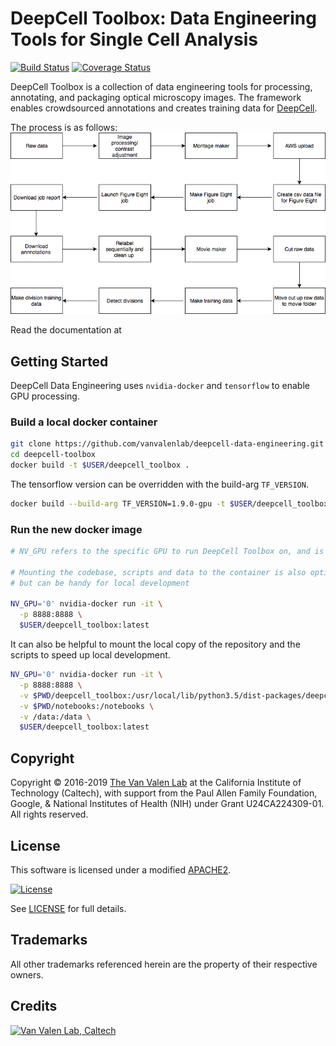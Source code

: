 # DeepCell Toolbox: Data Engineering Tools for Single Cell Analysis

[![Build Status](https://travis-ci.org/vanvalenlab/deepcell-tf.svg?branch=master)](https://travis-ci.org/vanvalenlab/deepcell-tf)
[![Coverage Status](https://coveralls.io/repos/github/vanvalenlab/deepcell-tf/badge.svg?branch=master)](https://coveralls.io/github/vanvalenlab/deepcell-tf?branch=master)

DeepCell Toolbox is a collection of data engineering tools for processing, annotating, and packaging optical microscopy images. The framework enables crowdsourced annotations and creates training data for [DeepCell](https://github.com/vanvalenlab/deepcell-tf). 

The process is as follows:
![flow](./docs/flowchart.png)

Read the documentation at 

## Getting Started

DeepCell Data Engineering uses `nvidia-docker` and `tensorflow` to enable GPU processing.  

### Build a local docker container

```bash
git clone https://github.com/vanvalenlab/deepcell-data-engineering.git
cd deepcell-toolbox
docker build -t $USER/deepcell_toolbox .

```

The tensorflow version can be overridden with the build-arg `TF_VERSION`.

```bash
docker build --build-arg TF_VERSION=1.9.0-gpu -t $USER/deepcell_toolbox .
```

### Run the new docker image

```bash
# NV_GPU refers to the specific GPU to run DeepCell Toolbox on, and is not required

# Mounting the codebase, scripts and data to the container is also optional
# but can be handy for local development

NV_GPU='0' nvidia-docker run -it \
  -p 8888:8888 \
  $USER/deepcell_toolbox:latest
```

It can also be helpful to mount the local copy of the repository and the scripts to speed up local development.

```bash
NV_GPU='0' nvidia-docker run -it \
  -p 8888:8888 \
  -v $PWD/deepcell_toolbox:/usr/local/lib/python3.5/dist-packages/deepcell_toolbox/ \
  -v $PWD/notebooks:/notebooks \
  -v /data:/data \
  $USER/deepcell_toolbox:latest
```

## Copyright

Copyright © 2016-2019 [The Van Valen Lab](http://www.vanvalen.caltech.edu/) at the California Institute of Technology (Caltech), with support from the Paul Allen Family Foundation, Google, & National Institutes of Health (NIH) under Grant U24CA224309-01.  
All rights reserved.

## License

This software is licensed under a modified [APACHE2](LICENSE).

[![License](https://img.shields.io/badge/License-Apache%202.0-blue.svg)](https://opensource.org/licenses/Apache-2.0) 

See [LICENSE](LICENSE) for full details.

## Trademarks

All other trademarks referenced herein are the property of their respective owners.

## Credits

[![Van Valen Lab, Caltech](https://upload.wikimedia.org/wikipedia/commons/7/75/Caltech_Logo.svg)](http://www.vanvalen.caltech.edu/)
